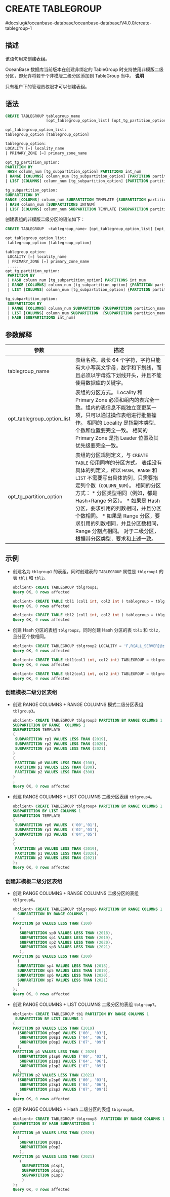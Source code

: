 CREATE TABLEGROUP 
======================================
#docslug#/oceanbase-database/oceanbase-database/V4.0.0/create-tablegroup-1


描述 
-----------------------

该语句用来创建表组。

OceanBase 数据库当前版本在创建非绑定的 TableGroup 时支持使用非模版二级分区，即允许将若干个非模版二级分区添加到 TableGroup 当中。
**说明**



只有租户下的管理员权限才可以创建表组。

语法 
-----------------------

```sql
CREATE TABLEGROUP tablegroup_name 
                  [opt_tablegroup_option_list] [opt_tg_partition_option]

opt_tablegroup_option_list:
tablegroup_option [tablegroup_option]

tablegroup_option:
LOCALITY [=] locality_name
| PRIMARY_ZONE [=] primary_zone_name

opt_tg_partition_option:
PARTITION BY 
 HASH column_num [tg_subpartition_option] PARTITIONS int_num
| RANGE [COLUMNS] column_num [tg_subpartition_option] {PARTITION partition_name VALUES LESS THAN range_partition_expr, ...}
| LIST [COLUMNS] column_num [tg_subpartition_option] {PARTITION partition_name VALUES  list_partition_expr, ...}

tg_subpartition_option:
SUBPARTITION BY 
RANGE [COLUMNS] column_num SUBPARTITION TEMPLATE {SUBPARTITION partition_name VALUES LESS THAN range_partition_expr, ...}
| HASH column_num [SUBPARTITIONS INTNUM]
| LIST [COLUMNS] column_num SUBPARTITION TEMPLATE {SUBPARTITION partition_name VALUES  list_partition_expr, ...}
```



创建表组的非模版二级分区的语法如下：

```sql
CREATE TABLEGROUP  <tablegroup_name> [opt_tablegroup_option_list] [opt_tg_partition_option] 

opt_tablegroup_option_list:
 tablegroup_option [tablegroup_option]

tablegroup_option:
 LOCALITY [=] locality_name
 | PRIMARY_ZONE [=] primary_zone_name
 ......
opt_tg_partition_option:
 PARTITION BY 
 | HASH column_num [tg_subpartition_option] PARTITIONS int_num
 | RANGE [COLUMNS] column_num [tg_subpartition_option] {PARTITION partition_name VALUES LESS THAN range_partition_expr, ...}
 | LIST [COLUMNS] column_num [tg_subpartition_option] {PARTITION partition_name VALUES list_partition_expr, ...}

tg_subpartition_option:
 SUBPARTITION BY 
 | RANGE [COLUMNS] column_num SUBPARTITION {SUBPARTITION partition_name VALUES LESS THAN range_partition_expr, ...}
 | LIST [COLUMNS] column_num SUBPARTITION  {SUBPARTITION partition_name VALUES  list_partition_expr, ...}
 | HASH [SUBPARTITIONS int_num]
```



参数解释 
-------------------------



|             参数             |                                                                                                                                                                                                                   描述                                                                                                                                                                                                                    |
|----------------------------|-----------------------------------------------------------------------------------------------------------------------------------------------------------------------------------------------------------------------------------------------------------------------------------------------------------------------------------------------------------------------------------------------------------------------------------------|
| tablegroup_name            | 表组名称，最长 64 个字符，字符只能有大小写英文字母，数字和下划线，而且必须以字母或下划线开头，并且不能使用数据库的关键字。                                                                                                                                                                                                                                                                                                                                                                         |
| opt_tablegroup_option_list | 表组的分区方式。 Locality 和 Primary Zone 必须和组内的表完全一致。组内的表信息不能独立变更某一项，只可以通过操作表组进行批量操作。 相同的 Locality 是指副本类型、个数和位置要完全一致。 相同的 Primary Zone 是指 Leader 位置及其优先级要完全一致。                                                                                                                                                                                                                                  |
| opt_tg_partition_option    | 表组的分区规则定义，与 `CREATE TABLE` 使用同样的分区方式。 表组没有具体的列定义，所以 `HASH`、`RANGE` 和`LIST` 不需要写出具体的列，只需要指定列个数（`COLUMN_NUM`）。 相同的分区方式： * 分区类型相同（例如，都是 Hash+Range 分区）。   * 如果是 Hash 分区，要求引用的列数相同，并且分区个数相同。   * 如果是 Range 分区，要求引用的列数相同，并且分区数相同，Range 分割点相同。    对于二级分区，根据其分区类型，要求和上述一致。 |



示例 
-----------------------

* 创建名为 `tblgroup1` 的表组，同时创建表的 `TABLEGROUP` 属性是 `tblgroup1` 的表 `tbl1` 和 `tbl2`。

  ```sql
  obclient> CREATE TABLEGROUP tblgroup1;
  Query OK, 0 rows affected
  
  obclient> CREATE TABLE tbl1 (col1 int, col2 int ) tablegroup = tblgroup1;
  Query OK, 0 rows affected
  
  obclient> CREATE TABLE tbl2 (col1 int, col2 int ) tablegroup = tblgroup1;
  Query OK, 0 rows affected
  ```

  

* 创建 Hash 分区的表组 `tblgroup2`，同时创建 Hash 分区的表 `tbl1` 和 `tbl2`，且分区个数相同。

  ```sql
  obclient> CREATE TABLEGROUP tblgroup2 LOCALITY = 'F,R{ALL_SERVER}@zone1' partition by hash partitions 10;
  Query OK, 0 rows affected
  
  obclient> CREATE TABLE tbl1(col1 int, col2 int) TABLEGROUP = tblgroup2 LOCALITY = 'F,R{ALL_SERVER}@zone1' partition by hash(col1) partitions 10;
  Query OK, 0 rows affected
  
  obclient> CREATE TABLE tbl2(col1 int, col2 int) TABLEGROUP = tblgroup2 LOCALITY = 'F,R{ALL_SERVER}@zone1' partition by hash(col2) partitions 10;
  Query OK, 0 rows affected
  ```

  




### 创建模板二级分区表组 

* 创建 RANGE COLUMNS + RANGE COLUMNS 模式二级分区表组 `tblgroup3`。

  ```sql
  obclient> CREATE TABLEGROUP tblgroup3 PARTITION BY RANGE COLUMNS 1
  SUBPARTITION BY RANGE  COLUMNS 1
  SUBPARTITION TEMPLATE
  (
   SUBPARTITION rp1 VALUES LESS THAN (2019),
   SUBPARTITION rp2 VALUES LESS THAN (2020),
   SUBPARTITION rp3 VALUES LESS THAN (2021)
  )
  (
   PARTITION p0 VALUES LESS THAN (100),
   PARTITION p1 VALUES LESS THAN (200),
   PARTITION p2 VALUES LESS THAN (300)
  )
  ;
  Query OK, 0 rows affected
  ```

  

* 创建 RANGE COLUMNS + LIST COLUMNS 二级分区表组 `tblgroup4`。

  ```sql
  obclient> CREATE TABLEGROUP tblgroup4 PARTITION BY RANGE COLUMNS 1
  SUBPARTITION BY LIST COLUMNS 1
  SUBPARTITION TEMPLATE
  (
   SUBPARTITION rp0 VALUES  ('00','01'),
   SUBPARTITION rp1 VALUES  ('02','03'),
   SUBPARTITION rp2 VALUES  ('04','05')
  )
  (
   PARTITION p0 VALUES LESS THAN (2019),
   PARTITION p1 VALUES LESS THAN (2020),
   PARTITION p2 VALUES LESS THAN (2021)
  );
  Query OK, 0 rows affected
  ```

  




### 创建非模板二级分区表组 

* 创建 RANGE COLUMNS + RANGE COLUMNS 二级分区的表组 `tblgroup6`。

  ```sql
  obclient> CREATE TABLEGROUP tblgroup6 PARTITION BY RANGE COLUMNS 1
    SUBPARTITION BY RANGE COLUMNS 1
  (
  PARTITION p0 VALUES LESS THAN (100)
     (
     SUBPARTITION sp0 VALUES LESS THAN (2018), 
     SUBPARTITION sp1 VALUES LESS THAN (2019),
     SUBPARTITION sp2 VALUES LESS THAN (2020),
     SUBPARTITION sp3 VALUES LESS THAN (2021)
     ),
  PARTITION p1 VALUES LESS THAN (200)
    ( 
    SUBPARTITION sp4 VALUES LESS THAN (2018),
    SUBPARTITION sp5 VALUES LESS THAN (2019),
    SUBPARTITION sp6 VALUES LESS THAN (2020),
    SUBPARTITION sp7 VALUES LESS THAN (2021)
    )
  );
  Query OK, 0 rows affected
  ```

  

* 创建 RANGE COLUMNS + LIST COLUMNS 二级分区的表组 `tblgroup7`。

  ```sql
  obclient> CREATE TABLEGROUP tb1 PARTITION BY RANGE COLUMNS 1
   SUBPARTITION BY LIST COLUMNS 1
  (
  PARTITION p0 VALUES LESS THAN (2019)
    (SUBPARTITION p0sp0 VALUES ('00', '03'),
     SUBPARTITION p0sp1 VALUES ('04', '06'),
     SUBPARTITION p0sp2 VALUES ('07', '09')
    ),
  PARTITION p1 VALUES LESS THAN ( 2020)
    (SUBPARTITION p1sp0 VALUES ('00', '03'),
     SUBPARTITION p1sp1 VALUES ('04', '06'),
     SUBPARTITION p1sp2 VALUES ('07', '09')
    ),
  PARTITION p2 VALUES LESS THAN (2021)
    (SUBPARTITION p2sp0 VALUES ('00', '03'),
     SUBPARTITION p2sp1 VALUES ('04', '06'),
     SUBPARTITION p2sp2 VALUES ('07', '09'))
   );
  Query OK, 0 rows affected
  ```

  

* 创建 RANGE COLUMNS + Hash 二级分区的表组 `tblgroup8`。

  ```sql
  obclient> CREATE TABLEGROUP tblgroup8  PARTITION BY RANGE COLUMNS 1
  SUBPARTITION BY HASH SUBPARTITIONS 1
  (
  PARTITION p0 VALUES LESS THAN (2020)
    (
     SUBPARTITION p0sp1, 
     SUBPARTITION p0sp2
     ),
  PARTITION p1 VALUES LESS THAN (2021) 
     (
      SUBPARTITION p1sp1, 
      SUBPARTITION p1sp2, 
      SUBPARTITION p1sp3
      )
  ); 
  Query OK, 0 rows affected
  ```

  



